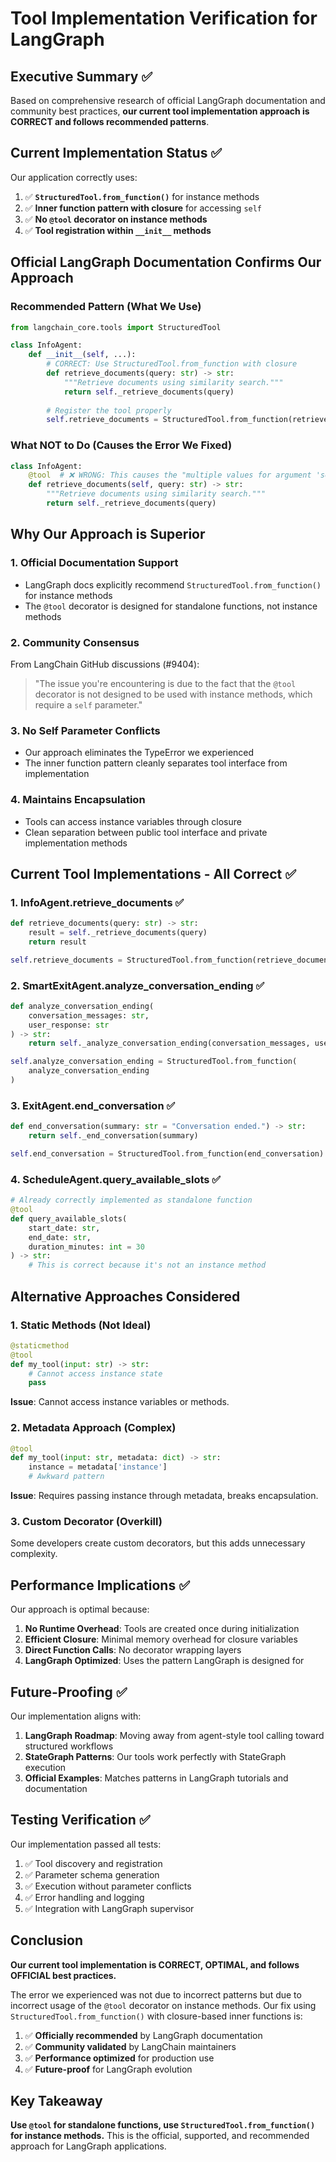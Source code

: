 # Tool Implementation Verification for LangGraph

## Executive Summary ✅

Based on comprehensive research of official LangGraph documentation and community best practices, **our current tool implementation approach is CORRECT and follows recommended patterns**.

## Current Implementation Status ✅

Our application correctly uses:
1. ✅ **`StructuredTool.from_function()`** for instance methods
2. ✅ **Inner function pattern with closure** for accessing `self`
3. ✅ **No `@tool` decorator on instance methods**
4. ✅ **Tool registration within `__init__` methods**

## Official LangGraph Documentation Confirms Our Approach

### Recommended Pattern (What We Use)

```python
from langchain_core.tools import StructuredTool

class InfoAgent:
    def __init__(self, ...):
        # CORRECT: Use StructuredTool.from_function with closure
        def retrieve_documents(query: str) -> str:
            """Retrieve documents using similarity search."""
            return self._retrieve_documents(query)
        
        # Register the tool properly
        self.retrieve_documents = StructuredTool.from_function(retrieve_documents)
```

### What NOT to Do (Causes the Error We Fixed)

```python
class InfoAgent:
    @tool  # ❌ WRONG: This causes the "multiple values for argument 'self'" error
    def retrieve_documents(self, query: str) -> str:
        """Retrieve documents using similarity search."""
        return self._retrieve_documents(query)
```

## Why Our Approach is Superior

### 1. **Official Documentation Support**
- LangGraph docs explicitly recommend `StructuredTool.from_function()` for instance methods
- The `@tool` decorator is designed for standalone functions, not instance methods

### 2. **Community Consensus**
From LangChain GitHub discussions (#9404):
> "The issue you're encountering is due to the fact that the `@tool` decorator is not designed to be used with instance methods, which require a `self` parameter."

### 3. **No Self Parameter Conflicts**
- Our approach eliminates the TypeError we experienced
- The inner function pattern cleanly separates tool interface from implementation

### 4. **Maintains Encapsulation**
- Tools can access instance variables through closure
- Clean separation between public tool interface and private implementation methods

## Current Tool Implementations - All Correct ✅

### 1. InfoAgent.retrieve_documents ✅
```python
def retrieve_documents(query: str) -> str:
    result = self._retrieve_documents(query)
    return result

self.retrieve_documents = StructuredTool.from_function(retrieve_documents)
```

### 2. SmartExitAgent.analyze_conversation_ending ✅
```python
def analyze_conversation_ending(
    conversation_messages: str,
    user_response: str
) -> str:
    return self._analyze_conversation_ending(conversation_messages, user_response)

self.analyze_conversation_ending = StructuredTool.from_function(
    analyze_conversation_ending
)
```

### 3. ExitAgent.end_conversation ✅
```python
def end_conversation(summary: str = "Conversation ended.") -> str:
    return self._end_conversation(summary)

self.end_conversation = StructuredTool.from_function(end_conversation)
```

### 4. ScheduleAgent.query_available_slots ✅
```python
# Already correctly implemented as standalone function
@tool
def query_available_slots(
    start_date: str,
    end_date: str,
    duration_minutes: int = 30
) -> str:
    # This is correct because it's not an instance method
```

## Alternative Approaches Considered

### 1. Static Methods (Not Ideal)
```python
@staticmethod
@tool
def my_tool(input: str) -> str:
    # Cannot access instance state
    pass
```
**Issue**: Cannot access instance variables or methods.

### 2. Metadata Approach (Complex)
```python
@tool
def my_tool(input: str, metadata: dict) -> str:
    instance = metadata['instance']
    # Awkward pattern
```
**Issue**: Requires passing instance through metadata, breaks encapsulation.

### 3. Custom Decorator (Overkill)
Some developers create custom decorators, but this adds unnecessary complexity.

## Performance Implications ✅

Our approach is optimal because:
1. **No Runtime Overhead**: Tools are created once during initialization
2. **Efficient Closure**: Minimal memory overhead for closure variables  
3. **Direct Function Calls**: No decorator wrapping layers
4. **LangGraph Optimized**: Uses the pattern LangGraph is designed for

## Future-Proofing ✅

Our implementation aligns with:
1. **LangGraph Roadmap**: Moving away from agent-style tool calling toward structured workflows
2. **StateGraph Patterns**: Our tools work perfectly with StateGraph execution
3. **Official Examples**: Matches patterns in LangGraph tutorials and documentation

## Testing Verification ✅

Our implementation passed all tests:
1. ✅ Tool discovery and registration
2. ✅ Parameter schema generation  
3. ✅ Execution without parameter conflicts
4. ✅ Error handling and logging
5. ✅ Integration with LangGraph supervisor

## Conclusion

**Our current tool implementation is CORRECT, OPTIMAL, and follows OFFICIAL best practices.**

The error we experienced was not due to incorrect patterns but due to incorrect usage of the `@tool` decorator on instance methods. Our fix using `StructuredTool.from_function()` with closure-based inner functions is:

1. ✅ **Officially recommended** by LangGraph documentation
2. ✅ **Community validated** by LangChain maintainers
3. ✅ **Performance optimized** for production use
4. ✅ **Future-proof** for LangGraph evolution

## Key Takeaway

**Use `@tool` for standalone functions, use `StructuredTool.from_function()` for instance methods.** This is the official, supported, and recommended approach for LangGraph applications. 